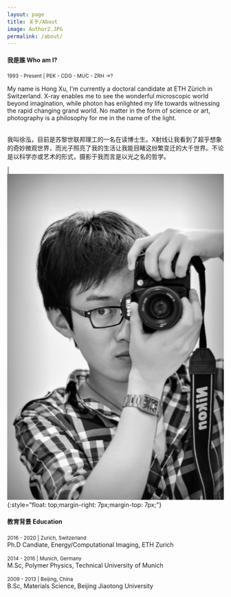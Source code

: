 ```yaml
---
layout: page
title: 关于/About
image: Author2.JPG
permalink: /about/
---
```


#### 我是誰 Who am I? 
<small>1993 - Present | PEK - CDG - MUC - ZRH ->? </small>


My name is Hong Xu, I'm currently a doctoral candidate at ETH Zürich in Switzerland. X-ray enables me to see the wonderful microscopic world beyond imagination, while photon has enlighted my life towards witnessing the rapid changing grand world. No matter in the form of science or art, photography is a philosophy for me in the name of the light.
<br><br>

我叫徐泓，目前是苏黎世联邦理工的一名在读博士生。X射线让我看到了超乎想象的奇妙微观世界，而光子照亮了我的生活让我能目睹这纷繁变迁的大千世界。不论是以科学亦或艺术的形式，摄影于我而言是以光之名的哲学。

| ![](/img/about/a01.jpg){:style="float: top;margin-right: 7px;margin-top: 7px;"}

#### 教育背景 Education
<small>2016 - 2020 | Zurich, Switzerland </small><br>
Ph.D Candiate, Energy/Computational Imaging, ETH Zurich<br>

<small>2014 - 2016 | Munich, Germany </small><br>
M.Sc, Polymer Physics, Technical University of Munich<br>

<small>2009 - 2013 | Beijing, China </small><br>
B.Sc, Materials Science, Beijing Jiaotong University<br>
